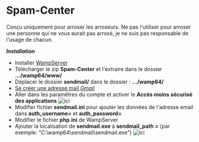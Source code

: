 # Spam-Center
Conçu uniquement pour arroser les arroseurs. Ne pas l'utiliser pour arroser une personne qui ne vous aurait pas arrosé, je ne suis pas responsable de l'usage de chacun.


***Installation***

+ Installer [WampServer](https://www.wampserver.com/)
+ Télécharger le zip **Spam-Center** et l'extraire dans le dossier **.../wamp64/www/**
+ Déplacer le dossier **sendmail/** dans le dossier : **.../wamp64/**
+ [Se créer une adresse mail *Gmail*](https://accounts.google.com/SignUp?hl=en)
+ Aller dans les paramêtres du compte et activer le **Accès moins sécurisé des applications** ![ici](https://manava.abricode.fr/images/aide/gmail_7.png)
+ Modifier fichier **sendmail.ini** pour ajouter les données de l'adresse email dans **auth_username=** et **auth_password=**
+ Modifier le fichier **php.ini** de WampServer 
+ Ajouter la localisation de **sendmail.exe** à **sendmail_path =** (par exemple: "C:\wamp64\sendmail\sendmail.exe") ![ici](https://i.stack.imgur.com/66eSX.png)
